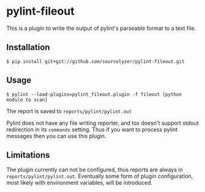 # pylint-fileout

This is a plugin to write the output of pylint's parseable format to a text file.

## Installation

```
$ pip install git+git://github.com/sourcelyzer/pylint-fileout.git
```

## Usage

```
$ pylint --load-plugins=pylint_fileout.plugin -f fileout [python module to scan]
```

The report is saved to `reports/pylint/pylint.out`

Pylint does not have any file writing reporter, and tox doesn't support stdout redirection in its `commands` setting. Thus if you want to process pylint messages then you can use this plugin.

## Limitations

The plugin currently can not be configured, thus reports are always in `reports/pylint/pylint.out`. Eventually some form of plugin configuration, most likely with environment variables, will be introduced.
